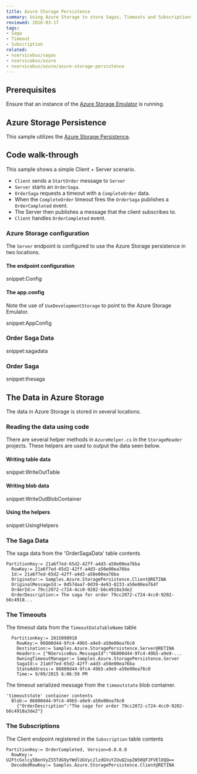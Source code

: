 ```yaml
---
title: Azure Storage Persistence
summary: Using Azure Storage to store Sagas, Timeouts and Subscriptions.
reviewed: 2016-03-17
tags:
- Saga
- Timeout
- Subscription
related:
- nservicebus/sagas
- nservicebus/azure
- nservicebus/azure/azure-storage-persistence
---
```


## Prerequisites

Ensure that an instance of the [Azure Storage Emulator](https://azure.microsoft.com/en-us/documentation/articles/storage-use-emulator/) is running.


## Azure Storage Persistence

This sample utilizes the [Azure Storage Persistence](/nservicebus/azure/azure-storage-persistence.md).


## Code walk-through

This sample shows a simple Client + Server scenario.

 * `Client` sends a `StartOrder` message to `Server`
 * `Server` starts an `OrderSaga`.
 * `OrderSaga` requests a timeout with a `CompleteOrder` data.
 * When the `CompleteOrder` timeout fires the `OrderSaga` publishes a `OrderCompleted` event.
 * The Server then publishes a message that the client subscribes to.
 * `Client` handles `OrderCompleted` event.


### Azure Storage configuration

The `Server` endpoint is configured to use the Azure Storage persistence in two locations.


#### The endpoint configuration

snippet:Config


#### The app.config

Note the use of `UseDevelopmentStorage` to point to the Azure Storage Emulator.

snippet:AppConfig


### Order Saga Data

snippet:sagadata


### Order Saga

snippet:thesaga


## The Data in Azure Storage

The data in Azure Storage is stored in several locations.


### Reading the data using code

There are several helper methods in `AzureHelper.cs` in the `StorageReader` projects. These helpers are used to output the data seen below.


#### Writing table data

snippet:WriteOutTable


#### Writing blob data

snippet:WriteOutBlobContainer


#### Using the helpers

snippet:UsingHelpers


### The Saga Data

The saga data from the 'OrderSagaData' table contents

```
PartitionKey:= 21a6f7ed-65d2-42ff-a4d3-a50e00ea76ba
  RowKey:= 21a6f7ed-65d2-42ff-a4d3-a50e00ea76ba
  Id:= 21a6f7ed-65d2-42ff-a4d3-a50e00ea76ba
  Originator:= Samples.Azure.StoragePersistence.Client@RETINA
  OriginalMessageId:= 0d574aa7-0d39-4e93-8233-a50e00ea764f
  OrderId:= 79cc2072-c724-4cc0-9202-b6c4918a3de2
  OrderDescription:= The saga for order 79cc2072-c724-4cc0-9202-b6c4918...
```


### The Timeouts

The timeout data from the `TimeoutDataTableName` table

```
  PartitionKey:= 2015090918
    RowKey:= 06800d44-9fc4-49b5-a9e9-a50e00ea76c0
    Destination:= Samples.Azure.StoragePersistence.Server@RETINA
    Headers:= {"NServiceBus.MessageId":"06800d44-9fc4-49b5-a9e9-...
    OwningTimeoutManager:= Samples.Azure.StoragePersistence.Server
    SagaId:= 21a6f7ed-65d2-42ff-a4d3-a50e00ea76ba
    StateAddress:= 06800d44-9fc4-49b5-a9e9-a50e00ea76c0
    Time:= 9/09/2015 6:06:59 PM
```

The timeout serialized message from the `timeoutstate` blob container.

```
'timeoutstate' container contents
  Blob:= 06800d44-9fc4-49b5-a9e9-a50e00ea76c0
    ﻿{"OrderDescription":"The saga for order 79cc2072-c724-4cc0-9202-b6c4918a3de2"}
```


### The Subscriptions

The Client endpoint registered in the `Subscription` table contents

```
PartitionKey:= OrderCompleted, Version=0.0.0.0
  RowKey:= U2FtcGxlcy5BenVyZS5TdG9yYWdlUGVyc2lzdGVuY2UuQ2xpZW50QFJFVElOQQ==
  DecodedRowKey:= Samples.Azure.StoragePersistence.Client@RETINA
```